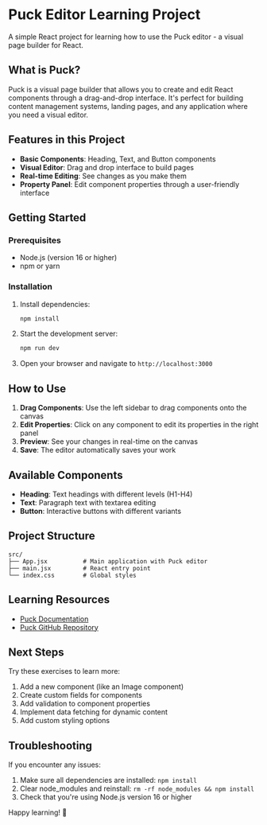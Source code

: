 # Puck Editor Learning Project

A simple React project for learning how to use the Puck editor - a visual page builder for React.

## What is Puck?

Puck is a visual page builder that allows you to create and edit React components through a drag-and-drop interface. It's perfect for building content management systems, landing pages, and any application where you need a visual editor.

## Features in this Project

- **Basic Components**: Heading, Text, and Button components
- **Visual Editor**: Drag and drop interface to build pages
- **Real-time Editing**: See changes as you make them
- **Property Panel**: Edit component properties through a user-friendly interface

## Getting Started

### Prerequisites

- Node.js (version 16 or higher)
- npm or yarn

### Installation

1. Install dependencies:
   ```bash
   npm install
   ```

2. Start the development server:
   ```bash
   npm run dev
   ```

3. Open your browser and navigate to `http://localhost:3000`

## How to Use

1. **Drag Components**: Use the left sidebar to drag components onto the canvas
2. **Edit Properties**: Click on any component to edit its properties in the right panel
3. **Preview**: See your changes in real-time on the canvas
4. **Save**: The editor automatically saves your work

## Available Components

- **Heading**: Text headings with different levels (H1-H4)
- **Text**: Paragraph text with textarea editing
- **Button**: Interactive buttons with different variants

## Project Structure

```
src/
├── App.jsx          # Main application with Puck editor
├── main.jsx         # React entry point
└── index.css        # Global styles
```

## Learning Resources

- [Puck Documentation](https://puckeditor.com/docs)
- [Puck GitHub Repository](https://github.com/measuredco/puck)

## Next Steps

Try these exercises to learn more:

1. Add a new component (like an Image component)
2. Create custom fields for components
3. Add validation to component properties
4. Implement data fetching for dynamic content
5. Add custom styling options

## Troubleshooting

If you encounter any issues:

1. Make sure all dependencies are installed: `npm install`
2. Clear node_modules and reinstall: `rm -rf node_modules && npm install`
3. Check that you're using Node.js version 16 or higher

Happy learning! 🎉
